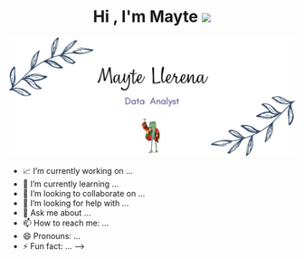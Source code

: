 <div align="center">
  
<h1 align="center"> Hi , I'm Mayte <img src="https://media.giphy.com/media/hvRJCLFzcasrR4ia7z/giphy.gif" width="35"></h1>
</div>
  
![Hi](https://raw.githubusercontent.com/MayteLlerena/MayteLlerena/main/banner.png)



- 📈 I’m currently working on ...
- 🌱 I’m currently learning ...
- 👯 I’m looking to collaborate on ...
- 🤔 I’m looking for help with ...
- 💬 Ask me about ...
- 📫 How to reach me: ...
- 😄 Pronouns: ...
- ⚡ Fun fact: ...
-->
